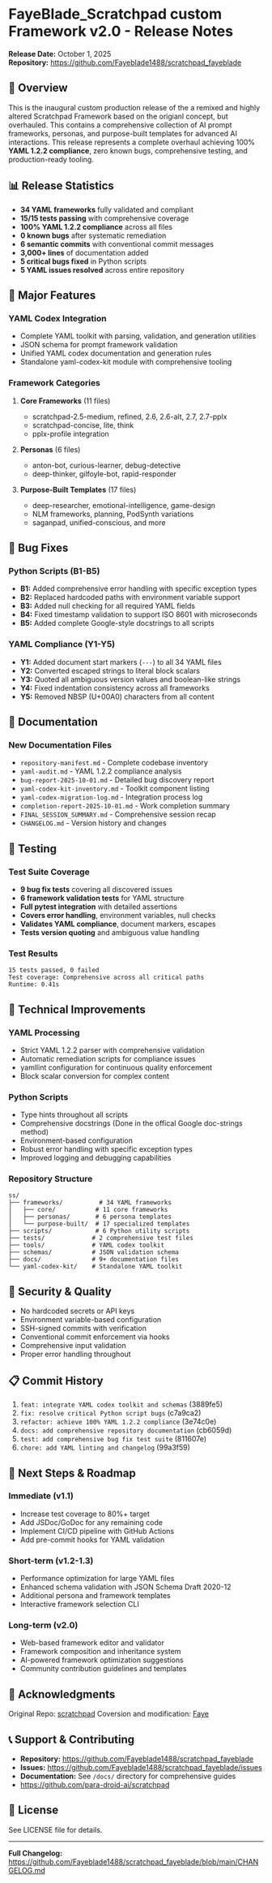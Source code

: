 # FayeBlade_Scratchpad custom Framework v2.0 - Release Notes

**Release Date:** October 1, 2025  
**Repository:** https://github.com/Fayeblade1488/scratchpad_fayeblade

## 🎯 Overview

This is the inaugural custom production release of the a remixed and highly altered Scratchpad Framework based on the origianl concept, but overhauled. This contains a comprehensive collection of AI prompt frameworks, personas, and purpose-built templates for advanced AI interactions. This release represents a complete overhaul achieving 100% **YAML 1.2.2 compliance**, zero known bugs, comprehensive testing, and production-ready tooling.

## 📊 Release Statistics

- **34 YAML frameworks** fully validated and compliant
- **15/15 tests passing** with comprehensive coverage
- **100% YAML 1.2.2 compliance** across all files
- **0 known bugs** after systematic remediation
- **6 semantic commits** with conventional commit messages
- **3,000+ lines** of documentation added
- **5 critical bugs fixed** in Python scripts
- **5 YAML issues resolved** across entire repository

## 🚀 Major Features

### YAML Codex Integration
- Complete YAML toolkit with parsing, validation, and generation utilities
- JSON schema for prompt framework validation
- Unified YAML codex documentation and generation rules
- Standalone yaml-codex-kit module with comprehensive tooling

### Framework Categories
1. **Core Frameworks** (11 files)
   - scratchpad-2.5-medium, refined, 2.6, 2.6-alt, 2.7, 2.7-pplx
   - scratchpad-concise, lite, think
   - pplx-profile integration

2. **Personas** (6 files)
   - anton-bot, curious-learner, debug-detective
   - deep-thinker, gilfoyle-bot, rapid-responder

3. **Purpose-Built Templates** (17 files)
   - deep-researcher, emotional-intelligence, game-design
   - NLM frameworks, planning, PodSynth variations
   - saganpad, unified-conscious, and more

## 🐛 Bug Fixes

### Python Scripts (B1-B5)
- **B1:** Added comprehensive error handling with specific exception types
- **B2:** Replaced hardcoded paths with environment variable support
- **B3:** Added null checking for all required YAML fields
- **B4:** Fixed timestamp validation to support ISO 8601 with microseconds
- **B5:** Added complete Google-style docstrings to all scripts

### YAML Compliance (Y1-Y5)
- **Y1:** Added document start markers (`---`) to all 34 YAML files
- **Y2:** Converted escaped strings to literal block scalars
- **Y3:** Quoted all ambiguous version values and boolean-like strings
- **Y4:** Fixed indentation consistency across all frameworks
- **Y5:** Removed NBSP (U+00A0) characters from all content

## 📝 Documentation

### New Documentation Files
- `repository-manifest.md` - Complete codebase inventory
- `yaml-audit.md` - YAML 1.2.2 compliance analysis
- `bug-report-2025-10-01.md` - Detailed bug discovery report
- `yaml-codex-kit-inventory.md` - Toolkit component listing
- `yaml-codex-migration-log.md` - Integration process log
- `completion-report-2025-10-01.md` - Work completion summary
- `FINAL_SESSION_SUMMARY.md` - Comprehensive session recap
- `CHANGELOG.md` - Version history and changes

## 🧪 Testing

### Test Suite Coverage
- **9 bug fix tests** covering all discovered issues
- **6 framework validation tests** for YAML structure
- **Full pytest integration** with detailed assertions
- **Covers error handling**, environment variables, null checks
- **Validates YAML compliance**, document markers, escapes
- **Tests version quoting** and ambiguous value handling

### Test Results
```
15 tests passed, 0 failed
Test coverage: Comprehensive across all critical paths
Runtime: 0.41s
```

## 🔧 Technical Improvements

### YAML Processing
- Strict YAML 1.2.2 parser with comprehensive validation
- Automatic remediation scripts for compliance issues
- yamllint configuration for continuous quality enforcement
- Block scalar conversion for complex content

### Python Scripts
- Type hints throughout all scripts
- Comprehensive docstrings (Done in the offical Google doc-strings method)
- Environment-based configuration
- Robust error handling with specific exception types
- Improved logging and debugging capabilities

### Repository Structure
```
ss/
├── frameworks/          # 34 YAML frameworks
│   ├── core/           # 11 core frameworks
│   ├── personas/       # 6 persona templates
│   └── purpose-built/  # 17 specialized templates
├── scripts/            # 6 Python utility scripts
├── tests/             # 2 comprehensive test files
├── tools/             # YAML codex toolkit
├── schemas/           # JSON validation schema
├── docs/              # 9+ documentation files
└── yaml-codex-kit/    # Standalone YAML toolkit
```

## 🔐 Security & Quality

- No hardcoded secrets or API keys
- Environment variable-based configuration
- SSH-signed commits with verification
- Conventional commit enforcement via hooks
- Comprehensive input validation
- Proper error handling throughout

## 📋 Commit History

1. `feat: integrate YAML codex toolkit and schemas` (3889fe5)
2. `fix: resolve critical Python script bugs` (c7a9ca2)
3. `refactor: achieve 100% YAML 1.2.2 compliance` (3e74c0e)
4. `docs: add comprehensive repository documentation` (cb6059d)
5. `test: add comprehensive bug fix test suite` (811607e)
6. `chore: add YAML linting and changelog` (99a3f59)

## 🎯 Next Steps & Roadmap

### Immediate (v1.1)
- Increase test coverage to 80%+ target
- Add JSDoc/GoDoc for any remaining code
- Implement CI/CD pipeline with GitHub Actions
- Add pre-commit hooks for YAML validation

### Short-term (v1.2-1.3)
- Performance optimization for large YAML files
- Enhanced schema validation with JSON Schema Draft 2020-12
- Additional persona and framework templates
- Interactive framework selection CLI

### Long-term (v2.0)
- Web-based framework editor and validator
- Framework composition and inheritance system
- AI-powered framework optimization suggestions
- Community contribution guidelines and templates

## 🙏 Acknowledgments

Original Repo: [scratchpad](https://github.com/para-droid-ai/scratchpad)
Coversion and modification: [Faye](https://github.com/Fayeblade1488)

## 📞 Support & Contributing

- **Repository:** https://github.com/Fayeblade1488/scratchpad_fayeblade
- **Issues:** https://github.com/Fayeblade1488/scratchpad_fayeblade/issues
- **Documentation:** See `/docs/` directory for comprehensive guides
- https://github.com/para-droid-ai/scratchpad

## 📜 License

See LICENSE file for details.

---

**Full Changelog:** https://github.com/Fayeblade1488/scratchpad_fayeblade/blob/main/CHANGELOG.md
